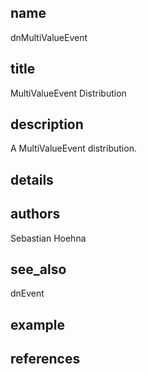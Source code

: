## name
dnMultiValueEvent
## title
MultiValueEvent Distribution
## description
A MultiValueEvent distribution.
## details
## authors
Sebastian Hoehna
## see_also
dnEvent
## example
## references
